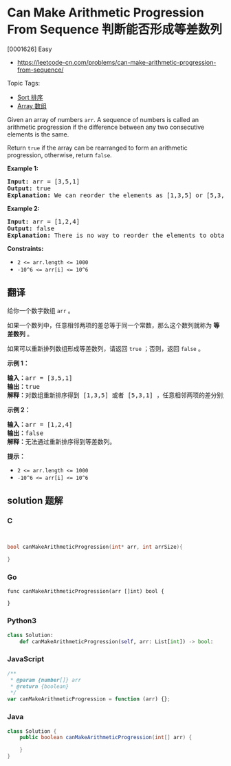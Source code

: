 # Can Make Arithmetic Progression From Sequence 判断能否形成等差数列

[0001626] Easy

- https://leetcode-cn.com/problems/can-make-arithmetic-progression-from-sequence/

Topic Tags:

- [Sort 排序](https://leetcode-cn.com/tag/sort/)
- [Array 数组](https://leetcode-cn.com/tag/array/)

Given an array of numbers `arr`. A sequence of numbers is called an arithmetic progression if the difference between any two consecutive elements is the same.

Return `true` if the array can be rearranged to form an arithmetic progression, otherwise, return `false`.

**Example 1:**

<pre><strong>Input:</strong> arr = [3,5,1]
<strong>Output:</strong> true
<strong>Explanation: </strong>We can reorder the elements as [1,3,5] or [5,3,1] with differences 2 and -2 respectively, between each consecutive elements.
</pre>

**Example 2:**

<pre><strong>Input:</strong> arr = [1,2,4]
<strong>Output:</strong> false
<strong>Explanation: </strong>There is no way to reorder the elements to obtain an arithmetic progression.
</pre>

**Constraints:**

- `2 <= arr.length <= 1000`
- `-10^6 <= arr[i] <= 10^6`

## 翻译

给你一个数字数组 `arr` 。

如果一个数列中，任意相邻两项的差总等于同一个常数，那么这个数列就称为 **等差数列** 。

如果可以重新排列数组形成等差数列，请返回 `true` ；否则，返回 `false` 。

**示例 1：**

<pre><strong>输入：</strong>arr = [3,5,1]
<strong>输出：</strong>true
<strong>解释：</strong>对数组重新排序得到 [1,3,5] 或者 [5,3,1] ，任意相邻两项的差分别为 2 或 -2 ，可以形成等差数列。
</pre>

**示例 2：**

<pre><strong>输入：</strong>arr = [1,2,4]
<strong>输出：</strong>false
<strong>解释：</strong>无法通过重新排序得到等差数列。
</pre>

**提示：**

- `2 <= arr.length <= 1000`
- `-10^6 <= arr[i] <= 10^6`

## solution 题解

### C

```c


bool canMakeArithmeticProgression(int* arr, int arrSize){

}
```

### Go

```golang
func canMakeArithmeticProgression(arr []int) bool {

}
```

### Python3

```python
class Solution:
    def canMakeArithmeticProgression(self, arr: List[int]) -> bool:
```

### JavaScript

```javascript
/**
 * @param {number[]} arr
 * @return {boolean}
 */
var canMakeArithmeticProgression = function (arr) {};
```

### Java

```java
class Solution {
    public boolean canMakeArithmeticProgression(int[] arr) {

    }
}
```
